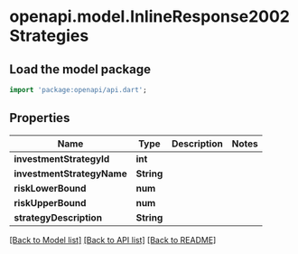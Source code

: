 # openapi.model.InlineResponse2002Strategies

## Load the model package
```dart
import 'package:openapi/api.dart';
```

## Properties
Name | Type | Description | Notes
------------ | ------------- | ------------- | -------------
**investmentStrategyId** | **int** |  | 
**investmentStrategyName** | **String** |  | 
**riskLowerBound** | **num** |  | 
**riskUpperBound** | **num** |  | 
**strategyDescription** | **String** |  | 

[[Back to Model list]](../README.md#documentation-for-models) [[Back to API list]](../README.md#documentation-for-api-endpoints) [[Back to README]](../README.md)


